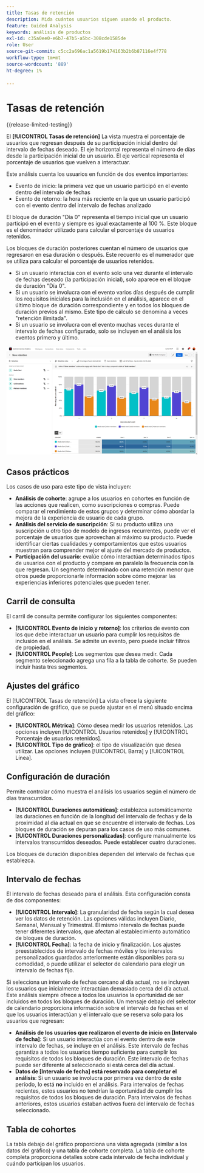```yaml
---
title: Tasas de retención
description: Mida cuántos usuarios siguen usando el producto.
feature: Guided Analysis
keywords: análisis de productos
exl-id: c35a0ee0-e6b7-47b5-a5bc-308cde1585de
role: User
source-git-commit: c5cc2a696ac1a5619b174163b2b6b87116e4f778
workflow-type: tm+mt
source-wordcount: '889'
ht-degree: 1%

---
```


# Tasas de retención

{{release-limited-testing}}

El **[!UICONTROL Tasas de retención]** La vista muestra el porcentaje de usuarios que regresan después de su participación inicial dentro del intervalo de fechas deseado. El eje horizontal representa el número de días desde la participación inicial de un usuario. El eje vertical representa el porcentaje de usuarios que vuelven a interactuar.

Este análisis cuenta los usuarios en función de dos eventos importantes:

* Evento de inicio: la primera vez que un usuario participó en el evento dentro del intervalo de fechas
* Evento de retorno: la hora más reciente en la que un usuario participó con el evento dentro del intervalo de fechas analizado

El bloque de duración &quot;Día 0&quot; representa el tiempo inicial que un usuario participó en el evento y siempre es igual exactamente al 100 %. Este bloque es el denominador utilizado para calcular el porcentaje de usuarios retenidos.

Los bloques de duración posteriores cuentan el número de usuarios que regresaron en esa duración o después. Este recuento es el numerador que se utiliza para calcular el porcentaje de usuarios retenidos.

* Si un usuario interactúa con el evento solo una vez durante el intervalo de fechas deseado (la participación inicial), solo aparece en el bloque de duración &quot;Día 0&quot;.
* Si un usuario se involucra con el evento varios días después de cumplir los requisitos iniciales para la inclusión en el análisis, aparece en el último bloque de duración correspondiente y en todos los bloques de duración previos al mismo. Este tipo de cálculo se denomina a veces &quot;retención ilimitada&quot;.
* Si un usuario se involucra con el evento muchas veces durante el intervalo de fechas configurado, solo se incluyen en el análisis los eventos primero y último.

![Captura de pantalla Tasas de retención](../assets/retention-rates.png)

## Casos prácticos

Los casos de uso para este tipo de vista incluyen:

* **Análisis de cohorte**: agrupe a los usuarios en cohortes en función de las acciones que realicen, como suscripciones o compras. Puede comparar el rendimiento de estos grupos y determinar cómo abordar la mejora de la experiencia de usuario de cada grupo.
* **Análisis del servicio de suscripción**: Si su producto utiliza una suscripción u otro tipo de modelo de ingresos recurrentes, puede ver el porcentaje de usuarios que aprovechan al máximo su producto. Puede identificar ciertas cualidades y comportamientos que estos usuarios muestran para comprender mejor el ajuste del mercado de productos.
* **Participación del usuario**: evalúe cómo interactúan determinados tipos de usuarios con el producto y compare en paralelo la frecuencia con la que regresan. Un segmento determinado con una retención menor que otros puede proporcionarle información sobre cómo mejorar las experiencias inferiores potenciales que pueden tener.

## Carril de consulta

El carril de consulta permite configurar los siguientes componentes:

* **[!UICONTROL Evento de inicio y retorno]**: los criterios de evento con los que debe interactuar un usuario para cumplir los requisitos de inclusión en el análisis. Se admite un evento, pero puede incluir filtros de propiedad.
* **[!UICONTROL People]**: Los segmentos que desea medir. Cada segmento seleccionado agrega una fila a la tabla de cohorte. Se pueden incluir hasta tres segmentos.

## Ajustes del gráfico

El [!UICONTROL Tasas de retención] La vista ofrece la siguiente configuración de gráfico, que se puede ajustar en el menú situado encima del gráfico:

* **[!UICONTROL Métrica]**: Cómo desea medir los usuarios retenidos. Las opciones incluyen [!UICONTROL Usuarios retenidos] y [!UICONTROL Porcentaje de usuarios retenidos].
* **[!UICONTROL Tipo de gráfico]**: el tipo de visualización que desea utilizar. Las opciones incluyen [!UICONTROL Barra] y [!UICONTROL Línea].

## Configuración de duración

Permite controlar cómo muestra el análisis los usuarios según el número de días transcurridos.

* **[!UICONTROL Duraciones automáticas]**: establezca automáticamente las duraciones en función de la longitud del intervalo de fechas y de la proximidad al día actual en que se encuentre el intervalo de fechas. Los bloques de duración se depuran para los casos de uso más comunes.
* **[!UICONTROL Duraciones personalizadas]**: configure manualmente los intervalos transcurridos deseados. Puede establecer cuatro duraciones.

Los bloques de duración disponibles dependen del intervalo de fechas que establezca.

## Intervalo de fechas

El intervalo de fechas deseado para el análisis. Esta configuración consta de dos componentes:

* **[!UICONTROL Intervalo]**: La granularidad de fecha según la cual desea ver los datos de retención. Las opciones válidas incluyen Diario, Semanal, Mensual y Trimestral. El mismo intervalo de fechas puede tener diferentes intervalos, que afectan al establecimiento automático de bloques de duración.
* **[!UICONTROL Fecha]**: la fecha de inicio y finalización. Los ajustes preestablecidos de intervalo de fechas móviles y los intervalos personalizados guardados anteriormente están disponibles para su comodidad, o puede utilizar el selector de calendario para elegir un intervalo de fechas fijo.

Si selecciona un intervalo de fechas cercano al día actual, no se incluyen los usuarios que inicialmente interactúan demasiado cerca del día actual. Este análisis siempre ofrece a todos los usuarios la oportunidad de ser incluidos en todos los bloques de duración. Un mensaje debajo del selector de calendario proporciona información sobre el intervalo de fechas en el que los usuarios interactúan y el intervalo que se reserva solo para los usuarios que regresan:

* **Análisis de los usuarios que realizaron el evento de inicio en [Intervalo de fecha]**: Si un usuario interactúa con el evento dentro de este intervalo de fechas, se incluye en el análisis. Este intervalo de fechas garantiza a todos los usuarios tiempo suficiente para cumplir los requisitos de todos los bloques de duración. Este intervalo de fechas puede ser diferente al seleccionado si está cerca del día actual.
* **Datos de [Intervalo de fecha] está reservado para completar el análisis**: Si un usuario se involucra por primera vez dentro de este período, lo está **no** incluido en el análisis. Para intervalos de fechas recientes, estos usuarios no tendrían la oportunidad de cumplir los requisitos de todos los bloques de duración. Para intervalos de fechas anteriores, estos usuarios estaban activos fuera del intervalo de fechas seleccionado.

## Tabla de cohortes

La tabla debajo del gráfico proporciona una vista agregada (similar a los datos del gráfico) y una tabla de cohorte completa. La tabla de cohorte completa proporciona detalles sobre cada intervalo de fecha individual y cuándo participan los usuarios.
